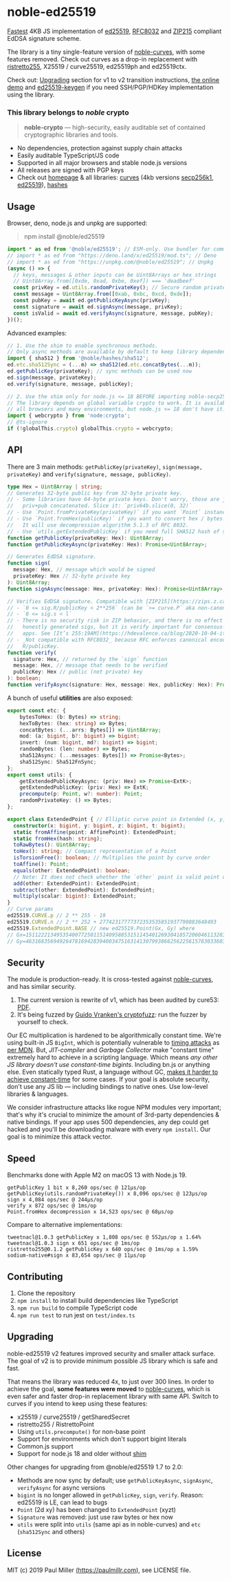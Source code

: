 # noble-ed25519

[Fastest](#speed) 4KB JS implementation of [ed25519](https://en.wikipedia.org/wiki/EdDSA),
[RFC8032](https://tools.ietf.org/html/rfc8032) and [ZIP215](https://zips.z.cash/zip-0215)
compliant EdDSA signature scheme.

The library is a tiny single-feature version of
[noble-curves](https://github.com/paulmillr/noble-curves), with some features
removed. Check out curves as a drop-in replacement with
[ristretto255](https://datatracker.ietf.org/doc/html/draft-irtf-cfrg-ristretto255-decaf448),
X25519 / curve25519, ed25519ph and ed25519ctx.

Check out: [Upgrading](#upgrading) section for v1 to v2 transition instructions,
[the online demo](https://paulmillr.com/noble/) and
[ed25519-keygen](https://github.com/paulmillr/ed25519-keygen) if you need
SSH/PGP/HDKey implementation using the library.

### This library belongs to _noble_ crypto

> **noble-crypto** — high-security, easily auditable set of contained cryptographic libraries and tools.

- No dependencies, protection against supply chain attacks
- Easily auditable TypeScript/JS code
- Supported in all major browsers and stable node.js versions
- All releases are signed with PGP keys
- Check out [homepage](https://paulmillr.com/noble/) & all libraries:
  [curves](https://github.com/paulmillr/noble-curves)
  (4kb versions [secp256k1](https://github.com/paulmillr/noble-secp256k1),
  [ed25519](https://github.com/paulmillr/noble-ed25519)),
  [hashes](https://github.com/paulmillr/noble-hashes)

## Usage

Browser, deno, node.js and unpkg are supported:

> npm install @noble/ed25519

```js
import * as ed from '@noble/ed25519'; // ESM-only. Use bundler for common.js
// import * as ed from "https://deno.land/x/ed25519/mod.ts"; // Deno
// import * as ed from "https://unpkg.com/@noble/ed25519"; // Unpkg
(async () => {
  // keys, messages & other inputs can be Uint8Arrays or hex strings
  // Uint8Array.from([0xde, 0xad, 0xbe, 0xef]) === 'deadbeef'
  const privKey = ed.utils.randomPrivateKey(); // Secure random private key
  const message = Uint8Array.from([0xab, 0xbc, 0xcd, 0xde]);
  const pubKey = await ed.getPublicKeyAsync(privKey);
  const signature = await ed.signAsync(message, privKey);
  const isValid = await ed.verifyAsync(signature, message, pubKey);
})();
```

Advanced examples:

```ts
// 1. Use the shim to enable synchronous methods.
// Only async methods are available by default to keep library dependency-free.
import { sha512 } from '@noble/hashes/sha512';
ed.etc.sha512Sync = (...m) => sha512(ed.etc.concatBytes(...m));
ed.getPublicKey(privateKey); // sync methods can be used now
ed.sign(message, privateKey);
ed.verify(signature, message, publicKey);

// 2. Use the shim only for node.js <= 18 BEFORE importing noble-secp256k1.
// The library depends on global variable crypto to work. It is available in
// all browsers and many environments, but node.js <= 18 don't have it.
import { webcrypto } from 'node:crypto';
// @ts-ignore
if (!globalThis.crypto) globalThis.crypto = webcrypto;
```

## API

There are 3 main methods: `getPublicKey(privateKey)`, `sign(message, privateKey)`
and `verify(signature, message, publicKey)`.

```typescript
type Hex = Uint8Array | string;
// Generates 32-byte public key from 32-byte private key.
// - Some libraries have 64-byte private keys. Don't worry, those are just
//   priv+pub concatenated. Slice it: `priv64b.slice(0, 32)`
// - Use `Point.fromPrivateKey(privateKey)` if you want `Point` instance instead
// - Use `Point.fromHex(publicKey)` if you want to convert hex / bytes into Point.
//   It will use decompression algorithm 5.1.3 of RFC 8032.
// - Use `utils.getExtendedPublicKey` if you need full SHA512 hash of seed
function getPublicKey(privateKey: Hex): Uint8Array;
function getPublicKeyAsync(privateKey: Hex): Promise<Uint8Array>;

// Generates EdDSA signature.
function sign(
  message: Hex, // message which would be signed
  privateKey: Hex // 32-byte private key
): Uint8Array;
function signAsync(message: Hex, privateKey: Hex): Promise<Uint8Array>;

// Verifies EdDSA signature. Compatible with [ZIP215](https://zips.z.cash/zip-0215):
// - `0 <= sig.R/publicKey < 2**256` (can be `>= curve.P` aka non-canonical encoding)
// - `0 <= sig.s < l`
// - There is no security risk in ZIP behavior, and there is no effect on
//   honestly generated sigs, but it is verify important for consensus-critical
//   apps. See [It’s 255:19AM](https://hdevalence.ca/blog/2020-10-04-its-25519am).
// - _Not compatible with RFC8032_ because RFC enforces canonical encoding of
//   R/publicKey.
function verify(
  signature: Hex, // returned by the `sign` function
  message: Hex, // message that needs to be verified
  publicKey: Hex // public (not private) key
): boolean;
function verifyAsync(signature: Hex, message: Hex, publicKey: Hex): Promise<boolean>;
```

A bunch of useful **utilities** are also exposed:

```typescript
export const etc: {
    bytesToHex: (b: Bytes) => string;
    hexToBytes: (hex: string) => Bytes;
    concatBytes: (...arrs: Bytes[]) => Uint8Array;
    mod: (a: bigint, b?: bigint) => bigint;
    invert: (num: bigint, md?: bigint) => bigint;
    randomBytes: (len: number) => Bytes;
    sha512Async: (...messages: Bytes[]) => Promise<Bytes>;
    sha512Sync: Sha512FnSync;
};
export const utils: {
    getExtendedPublicKeyAsync: (priv: Hex) => Promise<ExtK>;
    getExtendedPublicKey: (priv: Hex) => ExtK;
    precompute(p: Point, w?: number): Point;
    randomPrivateKey: () => Bytes;
};

export class ExtendedPoint { // Elliptic curve point in Extended (x, y, z, t) coordinates.
  constructor(x: bigint, y: bigint, z: bigint, t: bigint);
  static fromAffine(point: AffinePoint): ExtendedPoint;
  static fromHex(hash: string);
  toRawBytes(): Uint8Array;
  toHex(): string; // Compact representation of a Point
  isTorsionFree(): boolean; // Multiplies the point by curve order
  toAffine(): Point;
  equals(other: ExtendedPoint): boolean;
  // Note: It does not check whether the `other` point is valid point on curve.
  add(other: ExtendedPoint): ExtendedPoint;
  subtract(other: ExtendedPoint): ExtendedPoint;
  multiply(scalar: bigint): ExtendedPoint;
}
// Curve params
ed25519.CURVE.p // 2 ** 255 - 19
ed25519.CURVE.n // 2 ** 252 + 27742317777372353535851937790883648493
ed25519.ExtendedPoint.BASE // new ed25519.Point(Gx, Gy) where
// Gx=15112221349535400772501151409588531511454012693041857206046113283949847762202n
// Gy=46316835694926478169428394003475163141307993866256225615783033603165251855960n;
```

## Security

The module is production-ready.
It is cross-tested against [noble-curves](https://github.com/paulmillr/noble-curves),
and has similar security.

1. The current version is rewrite of v1, which has been audited by cure53:
[PDF](https://cure53.de/pentest-report_ed25519.pdf). 
2. It's being fuzzed by [Guido Vranken's cryptofuzz](https://github.com/guidovranken/cryptofuzz):
run the fuzzer by yourself to check.

Our EC multiplication is hardened to be algorithmically constant time.
We're using built-in JS `BigInt`, which is potentially vulnerable to
[timing attacks](https://en.wikipedia.org/wiki/Timing_attack) as
[per MDN](https://developer.mozilla.org/en-US/docs/Web/JavaScript/Reference/Global_Objects/BigInt#cryptography).
But, _JIT-compiler_ and _Garbage Collector_ make "constant time" extremely hard
to achieve in a scripting language. Which means _any other JS library doesn't
use constant-time bigints_. Including bn.js or anything else.
Even statically typed Rust, a language without GC,
[makes it harder to achieve constant-time](https://www.chosenplaintext.ca/open-source/rust-timing-shield/security)
for some cases. If your goal is absolute security, don't use any JS lib —
including bindings to native ones. Use low-level libraries & languages.

We consider infrastructure attacks like rogue NPM modules very important;
that's why it's crucial to minimize the amount of 3rd-party dependencies & native
bindings. If your app uses 500 dependencies, any dep could get hacked and you'll
be downloading malware with every `npm install`. Our goal is to minimize this attack vector.

## Speed

Benchmarks done with Apple M2 on macOS 13 with Node.js 19.

    getPublicKey 1 bit x 8,260 ops/sec @ 121μs/op
    getPublicKey(utils.randomPrivateKey()) x 8,096 ops/sec @ 123μs/op
    sign x 4,084 ops/sec @ 244μs/op
    verify x 872 ops/sec @ 1ms/op
    Point.fromHex decompression x 14,523 ops/sec @ 68μs/op

Compare to alternative implementations:

    tweetnacl@1.0.3 getPublicKey x 1,808 ops/sec @ 552μs/op ± 1.64%
    tweetnacl@1.0.3 sign x 651 ops/sec @ 1ms/op
    ristretto255@0.1.2 getPublicKey x 640 ops/sec @ 1ms/op ± 1.59%
    sodium-native#sign x 83,654 ops/sec @ 11μs/op

## Contributing

1. Clone the repository
2. `npm install` to install build dependencies like TypeScript
3. `npm run build` to compile TypeScript code
4. `npm run test` to run jest on `test/index.ts`

## Upgrading

noble-ed25519 v2 features improved security and smaller attack surface.
The goal of v2 is to provide minimum possible JS library which is safe and fast.

That means the library was reduced 4x, to just over 300 lines. In order to
achieve the goal, **some features were moved** to
[noble-curves](https://github.com/paulmillr/noble-curves), which is
even safer and faster drop-in replacement library with same API.
Switch to curves if you intend to keep using these features:

- x25519 / curve25519 / getSharedSecret
- ristretto255 / RistrettoPoint
- Using `utils.precompute()` for non-base point
- Support for environments which don't support bigint literals
- Common.js support
- Support for node.js 18 and older without [shim](#usage)

Other changes for upgrading from @noble/ed25519 1.7 to 2.0:

- Methods are now sync by default; use `getPublicKeyAsync`, `signAsync`, `verifyAsync` for async versions
- `bigint` is no longer allowed in `getPublicKey`, `sign`, `verify`. Reason: ed25519 is LE, can lead to bugs
- `Point` (2d xy) has been changed to `ExtendedPoint` (xyzt)
- `Signature` was removed: just use raw bytes or hex now
- `utils` were split into `utils` (same api as in noble-curves) and
  `etc` (`sha512Sync` and others)

## License

MIT (c) 2019 Paul Miller [(https://paulmillr.com)](https://paulmillr.com), see LICENSE file.
